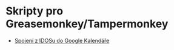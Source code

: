 # Skripty pro Greasemonkey/Tampermonkey
* [Spojení z IDOSu do Google Kalendáře](https://github.com/FilipJirsak/web-user-script/tree/master/IDOS)
